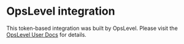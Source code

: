 # OpsLevel integration

This token-based integration was built by OpsLevel. Please visit the [OpsLevel User Docs](https://docs.opslevel.com/docs/snyk-integration) for details.

